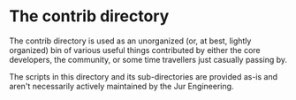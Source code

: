 # The contrib directory

The contrib directory is used as an unorganized (or, at best, lightly
organized) bin of various useful things contributed by either the core
developers, the community, or some time travellers just casually passing by.

The scripts in this directory and its sub-directories are provided as-is and
aren't necessarily actively maintained by the Jur Engineering.
